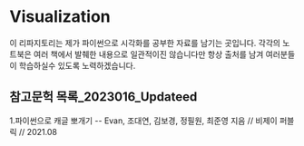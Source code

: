 # Visualization

 이 리파지토리는 제가 파이썬으로 시각화를 공부한 자료를 남기는 곳입니다.
 각각의 노트북은 여러 책에서 발췌한 내용으로 일관적이진 않습니다만
 항상 출처를 남겨 여러분들이 학습하실수 있도록 노력하겠습니다. 

## 참고문헉 목록_2023016_Updateed
  1.파이썬으로 캐글 뽀개기 -- Evan, 조대연, 김보경, 정필원, 최준영 지음 // 비제이 퍼블릭 // 2021.08
